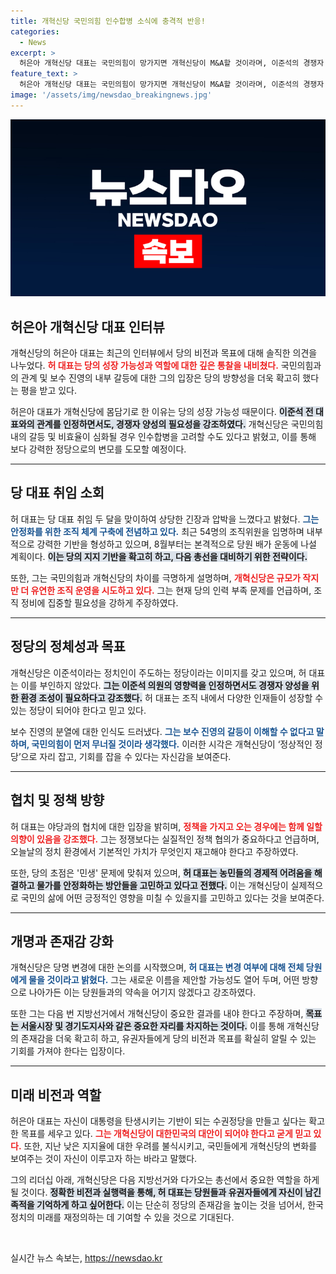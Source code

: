 ```yaml
---
title: 개혁신당 국민의힘 인수합병 소식에 충격적 반응!
categories:
  - News
excerpt: >
  허은아 개혁신당 대표는 국민의힘이 망가지면 개혁신당이 M&A할 것이라며, 이준석의 경쟁자 양성이 필요하다고 밝혔다. 개혁신당의 수권정당 목표와 내년도 지방선거 전략을 강조하며 새로운 정당 정체성을 만들겠다는 포부를 전했다.
feature_text: >
  허은아 개혁신당 대표는 국민의힘이 망가지면 개혁신당이 M&A할 것이라며, 이준석의 경쟁자 양성이 필요하다고 밝혔다. 개혁신당의 수권정당 목표와 내년도 지방선거 전략을 강조하며 새로운 정당 정체성을 만들겠다는 포부를 전했다.
image: '/assets/img/newsdao_breakingnews.jpg'
---
```


<p><img src="/assets/img/newsdao_breakingnews.jpg" alt="cryptoinkorea 속보" /></p>

<h2 data-ke-size="size26">허은아 개혁신당 대표 인터뷰</h2>

<p data-ke-size="size16">개혁신당의 허은아 대표는 최근의 인터뷰에서 당의 비전과 목표에 대해 솔직한 의견을 나누었다. <b><span style="color: #ee2323;">허 대표는 당의 성장 가능성과 역할에 대한 깊은 통찰을 내비쳤다.</span></b> 국민의힘과의 관계 및 보수 진영의 내부 갈등에 대한 그의 입장은 당의 방향성을 더욱 확고히 했다는 평을 받고 있다.</p>

<p data-ke-size="size16">허은아 대표가 개혁신당에 몸담기로 한 이유는 당의 성장 가능성 때문이다. <b><span style="background-color: #21538527;">이준석 전 대표와의 관계를 인정하면서도, 경쟁자 양성의 필요성을 강조하였다.</span></b> 개혁신당은 국민의힘 내의 갈등 및 비효율이 심화될 경우 인수합병을 고려할 수도 있다고 밝혔고, 이를 통해 보다 강력한 정당으로의 변모를 도모할 예정이다.</p>

<hr />

<h2 data-ke-size="size26">당 대표 취임 소회</h2>

<p data-ke-size="size16">허 대표는 당 대표 취임 두 달을 맞이하여 상당한 긴장과 압박을 느꼈다고 밝혔다. <b><span style="color: #1a5490;">그는 안정화를 위한 조직 체계 구축에 전념하고 있다.</span></b> 최근 54명의 조직위원을 임명하며 내부적으로 강력한 기반을 형성하고 있으며, 8월부터는 본격적으로 당원 배가 운동에 나설 계획이다. <b><span style="background-color: #21538527;">이는 당의 지지 기반을 확고히 하고, 다음 총선을 대비하기 위한 전략이다.</span></b></p>

<p data-ke-size="size16">또한, 그는 국민의힘과 개혁신당의 차이를 극명하게 설명하며, <b><span style="color: #ee2323;">개혁신당은 규모가 작지만 더 유연한 조직 운영을 시도하고 있다.</span></b> 그는 현재 당의 인력 부족 문제를 언급하며, 조직 정비에 집중할 필요성을 강하게 주장하였다.</p>

<hr />

<h2 data-ke-size="size26">정당의 정체성과 목표</h2>

<p data-ke-size="size16">개혁신당은 이준석이라는 정치인이 주도하는 정당이라는 이미지를 갖고 있으며, 허 대표는 이를 부인하지 않았다. <b><span style="background-color: #21538527;">그는 이준석 의원의 영향력을 인정하면서도 경쟁자 양성을 위한 환경 조성이 필요하다고 강조했다.</span></b> 허 대표는 조직 내에서 다양한 인재들이 성장할 수 있는 정당이 되어야 한다고 믿고 있다.</p>

<p data-ke-size="size16">보수 진영의 분열에 대한 인식도 드러냈다. <b><span style="color: #1a5490;">그는 보수 진영의 갈등이 이해할 수 없다고 말하며, 국민의힘이 먼저 무너질 것이라 생각했다.</span></b> 이러한 시각은 개혁신당이 ‘정상적인 정당’으로 자리 잡고, 기회를 잡을 수 있다는 자신감을 보여준다.</p>

<hr />

<h2 data-ke-size="size26">협치 및 정책 방향</h2>

<p data-ke-size="size16">허 대표는 야당과의 협치에 대한 입장을 밝히며, <b><span style="color: #ee2323;">정책을 가지고 오는 경우에는 함께 일할 의향이 있음을 강조했다.</span></b> 그는 정쟁보다는 실질적인 정책 협의가 중요하다고 언급하며, 오늘날의 정치 환경에서 기본적인 가치가 무엇인지 재고해야 한다고 주장하였다.</p>

<p data-ke-size="size16">또한, 당의 초점은 '민생' 문제에 맞춰져 있으며, <b><span style="background-color: #21538527;">허 대표는 농민들의 경제적 어려움을 해결하고 물가를 안정화하는 방안들을 고민하고 있다고 전했다.</span></b> 이는 개혁신당이 실제적으로 국민의 삶에 어떤 긍정적인 영향을 미칠 수 있을지를 고민하고 있다는 것을 보여준다.</p>

<hr />

<h2 data-ke-size="size26">개명과 존재감 강화</h2>

<p data-ke-size="size16">개혁신당은 당명 변경에 대한 논의를 시작했으며, <b><span style="color: #1a5490;">허 대표는 변경 여부에 대해 전체 당원에게 물을 것이라고 밝혔다.</span></b> 그는 새로운 이름을 제안할 가능성도 열어 두며, 어떤 방향으로 나아가든 이는 당원들과의 약속을 어기지 않겠다고 강조하였다.</p>

<p data-ke-size="size16">또한 그는 다음 번 지방선거에서 개혁신당이 중요한 결과를 내야 한다고 주장하며, <b><span style="background-color: #21538527;">목표는 서울시장 및 경기도지사와 같은 중요한 자리를 차지하는 것이다.</span></b> 이를 통해 개혁신당의 존재감을 더욱 확고히 하고, 유권자들에게 당의 비전과 목표를 확실히 알릴 수 있는 기회를 가져야 한다는 입장이다.</p>

<hr />

<h2 data-ke-size="size26">미래 비전과 역할</h2>

<p data-ke-size="size16">허은아 대표는 자신이 대통령을 탄생시키는 기반이 되는 수권정당을 만들고 싶다는 확고한 목표를 세우고 있다. <b><span style="color: #ee2323;">그는 개혁신당이 대한민국의 대안이 되어야 한다고 굳게 믿고 있다.</span></b> 또한, 지난 낮은 지지율에 대한 우려를 불식시키고, 국민들에게 개혁신당의 변화를 보여주는 것이 자신이 이루고자 하는 바라고 말했다.</p>

<p data-ke-size="size16">그의 리더십 아래, 개혁신당은 다음 지방선거와 다가오는 총선에서 중요한 역할을 하게 될 것이다. <b><span style="background-color: #21538527;">정확한 비전과 실행력을 통해, 허 대표는 당원들과 유권자들에게 자신이 남긴 족적을 기억하게 하고 싶어한다.</span></b> 이는 단순히 정당의 존재감을 높이는 것을 넘어서, 한국 정치의 미래를 재정의하는 데 기여할 수 있을 것으로 기대된다.</p>

<p data-ke-size="size16">&nbsp;</p>
실시간 뉴스 속보는, <a href="https://newsdao.kr" rel="dofollow">https://newsdao.kr</a>


